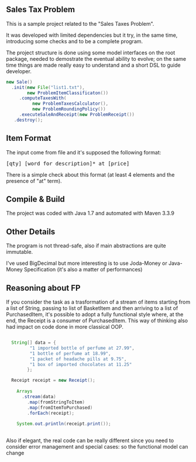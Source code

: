 ## Sales Tax Problem ##
 
This is a sample project related to the "Sales Taxes Problem".

It was developed with limited dependencies but it try, in the 
same time, introducing some checks and to be a complete program.

The project structure is done using  some model interfaces on the root package,
needed to demostrate the eventual ability to evolve; on the same time
things are made really easy to understand and a short DSL to guide developer.

```java
new Sale()
  .init(new File("list1.txt"),
        new ProblemItemClassificaton())
     .computeTaxesWith(
		  new ProblemTaxesCalculator(), 
		  new ProblemRoundingPolicy())
     .executeSaleAndReceipt(new ProblemReceipt())
   .destroy();
```

##  Item Format ##

The input come from file and it's supposed the following format:

<pre>[qty] [word for description]* at [price]</pre>

There is a simple check about this format
(at least 4 elements and the presence of "at" term).


##  Compile & Build ##

The project was coded with Java 1.7 and automated with Maven 3.3.9


##  Other Details ##

The program is not thread-safe, also if main abstractions are quite immutable.

I've used BigDecimal but more interesting is to use Joda-Money  or Java-Money 
Specification (it's also a matter of performances)


##  Reasoning about FP ##

If you consider the task as a trasformation of a stream of items starting from
a list of String, passing to list of BasketItem and then arriving to a list of
PurchasedItem, it's possible to adopt a fully functional style where, at the end,
the Receipt is a consumer of PurchasedItem. This way of thinking also had impact 
on code done in more classical OOP.


```java

  String[] data = { 
  		 "1 imported bottle of perfume at 27.99", 
		 "1 bottle of perfume at 18.99",
		 "1 packet of headache pills at 9.75", 
		 "1 box of imported chocolates at 11.25"
		};

  Receipt receipt = new Receipt();
		
	Arrays
	  .stream(data)
	    .map(fromStringToItem)
	    .map(fromItemToPurchased)
        .forEach(receipt);
		    
	System.out.println(receipt.print());
	
```


Also if elegant, the real code can be really different since you need to consider
error management and special cases: so the functional model can change